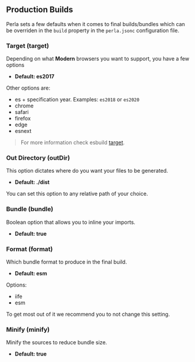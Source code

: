 [target]: https://esbuild.github.io/api/#target

## Production Builds

Perla sets a few defaults when it comes to final builds/bundles which can be overriden in the `build` property in the `perla.jsonc` configuration file.

### Target (target)

Depending on what **Modern** browsers you want to support, you have a few options

- **Default: es2017**

Other options are:

- es + specification year. Examples: `es2018` or `es2020`
- chrome
- safari
- firefox
- edge
- esnext

> For more information check esbuild [target].

### Out Directory (outDir)

This option dictates where do you want your files to be generated.

- **Default: ./dist**

You can set this option to any relative path of your choice.

### Bundle (bundle)

Boolean option that allows you to inline your imports.

- **Default: true**

### Format (format)

Which bundle format to produce in the final build.

- **Default: esm**

Options:

- iife
- esm

To get most out of it we recommend you to not change this setting.

### Minify (minify)

Minify the sources to reduce bundle size.

- **Default: true**
